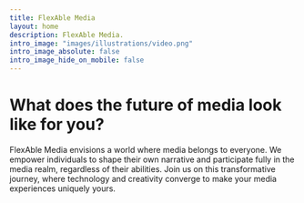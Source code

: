 ```yaml
---
title: FlexAble Media
layout: home
description: FlexAble Media.
intro_image: "images/illustrations/video.png"
intro_image_absolute: false
intro_image_hide_on_mobile: false
---
```


# What does the future of media look like for you?

FlexAble Media envisions a world where media belongs to everyone. We empower individuals to shape their own narrative and participate fully in the media realm, regardless of their abilities. Join us on this transformative journey, where technology and creativity converge to make your media experiences uniquely yours.
